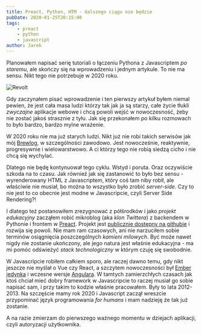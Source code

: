 ```yaml
---
title: Preact, Python, HTM - dalszego ciągu nie będzie
pubDate: 2020-01-25T20:15:00
tags:
    - preact
    - python
    - javascript
author: Jarek
---
```


Planowałem napisać serię tutoriali o łączeniu Pythona z Javascriptem _po staremu_, ale skończy się na wprowadzeniu i jednym artykule. To nie ma sensu. Nikt tego nie potrzebuje w 2020 roku.

![Revolt](https://i.imgur.com/iOmtl8xh.jpg)

Gdy zaczynałem pisać wprowadzenie i ten pierwszy artykuł byłem niemal pewien, że jest cała masa ludzi którzy tak jak ja są starzy, całe życie tłukli _zwyczajne_ aplikacje webowe i chcą powoli wejść w nowoczesność, żeby nie zostać jakoś strasznie z tyłu. Jak się przekonałem po kilku rozmowach to było bardzo, bardzo mylne wrażenie.

W 2020 roku nie ma już starych ludzi. Nikt już nie robi takich serwisów jak mój [Brewlog](https://brewlog.zgodowie.org), w szczególności zawodowo. Jest nowocześnie, reaktywnie, progresywnie i wielowarstwowo. A ci którzy tego nie robią siedzą cicho i nie chcą się wychylać.

Dlatego nie będę kontynuował tego cyklu. Wstyd i poruta. Oraz oczywiście szkoda na to czasu. Jak również jak się zastanowić to było bez sensu - wyrenderowany HTML z Javascriptem, który coś tam niby robił, ale właściwie nie musiał, bo można to wszystko było zrobić _server-side_. Czy to nie jest to co obecnie jest modne w Javascripcie, czyli Server Side Rendering?!

I dlatego też postanowiłem zrezygnować z półśrodków i jako _projekt edukacyjny_ zacząłem robić mikroblog (aka _klon Twittera_) z backendem w Pythonie i frontem w [Preact](https://preactjs.com/). Projekt jest [publicznie dostępny na githubie](https://github.com/zgoda/microblog) i rozwija się powoli. Nie mam ram czasowych, ani nie narzuciłem sobie terminów osiągnięcia poszczególnych _kamieni milowych_. Być może nawet nigdy nie zostanie ukończony, ale jego natura jest właśnie edukacyjna - ma mi pomóc odświeżyć _stack technologiczny_ w którym czuję się swobodnie.

W Javascripcie robiłem całkiem sporo, ale raczej dawno temu, gdy nikt jeszcze nie myślał o Vue czy React, a szczytem nowoczesności był [Ember jedynka](https://blog.emberjs.com/2013/08/31/ember-1-0-released.html) i wczesne wersje [Angulara](https://angularjs.org/). W tamtych zamierzchłych czasach jak ktoś chciał mieć dobry framework w Javascripcie to raczej musiał go sobie napisać sam, i przy takim to kodzie właśnie pracowałem. Były to lata 2012-2013. Na szczęście mamy rok 2020 i Javascript zaczął wreszcie przypominać język programowania _for humans_ i mam nadzieję że tak już zostanie.

A na razie zmierzam do pierwszego ważnego momentu w dziejach aplikacji, czyli autoryzacji użytkownika.
